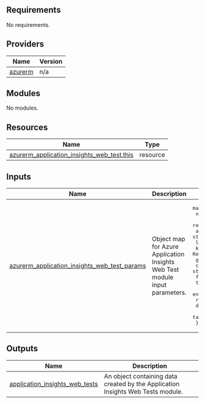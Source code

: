 <!-- BEGIN_TF_DOCS -->
<!-- markdown-table-prettify-ignore-start -->
## Requirements

No requirements.

## Providers

| Name | Version |
|------|---------|
| <a name="provider_azurerm"></a> [azurerm](#provider\_azurerm) | n/a |

## Modules

No modules.

## Resources

| Name | Type |
|------|------|
| [azurerm_application_insights_web_test.this](https://registry.terraform.io/providers/hashicorp/azurerm/latest/docs/resources/application_insights_web_test) | resource |

## Inputs

| Name | Description | Type | Default | Required |
|------|-------------|------|---------|:--------:|
| <a name="input_azurerm_application_insights_web_test_params"></a> [azurerm\_application\_insights\_web\_test\_params](#input\_azurerm\_application\_insights\_web\_test\_params) | Object map for Azure Application Insights Web Test module input parameters. | <pre>map(object({<br>    name                    = string       # Required<br>    resource_group_name     = string       # Required<br>    application_insights_id = string       # Required<br>    location                = string       # Required<br>    kind                    = string       # Required<br>    geo_locations           = list(string) # Required<br>    configuration           = string       # Required<br>    frequency               = number<br>    timeout                 = number<br>    enabled                 = bool<br>    retry_enabled           = bool<br>    description             = string<br>    tags                    = map(string)<br>  }))</pre> | n/a | yes |

## Outputs

| Name | Description |
|------|-------------|
| <a name="output_application_insights_web_tests"></a> [application\_insights\_web\_tests](#output\_application\_insights\_web\_tests) | An object containing data created by the Application Insights Web Tests module. |
<!-- markdown-table-prettify-ignore-end -->

<!-- END_TF_DOCS -->